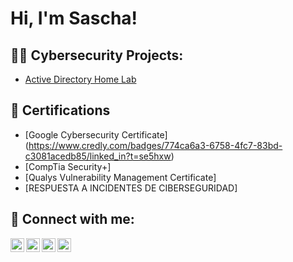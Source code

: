 <h1>Hi, I'm Sascha! 

<h2>👨‍💻 Cybersecurity Projects:</h2>

- [Active Directory Home Lab](https://github.com/Mowbagz/LABURL)

<h2>📄 Certifications </h2>

- [Google Cybersecurity Certificate] (https://www.credly.com/badges/774ca6a3-6758-4fc7-83bd-c3081acedb85/linked_in?t=se5hxw)
- [CompTia Security+]
- [Qualys Vulnerability Management Certificate]
- [RESPUESTA A INCIDENTES DE CIBERSEGURIDAD] 

<h2> 🤳 Connect with me:</h2>

[<img align="left" alt="SaschaAegerter | YouTube" width="22px" src="https://cdn.jsdelivr.net/npm/simple-icons@v3/icons/youtube.svg" />][youtube]
[<img align="left" alt="SaschaAegerter | Twitter" width="22px" src="https://cdn.jsdelivr.net/npm/simple-icons@v3/icons/twitter.svg" />][twitter]
[<img align="left" alt="SaschaAegerter | LinkedIn" width="22px" src="https://cdn.jsdelivr.net/npm/simple-icons@v3/icons/linkedin.svg" />][linkedin]
[<img align="left" alt="SaschaAegerter | Instagram" width="22px" src="https://cdn.jsdelivr.net/npm/simple-icons@v3/icons/instagram.svg" />][instagram]

[twitter]: https://twitter.com/joshmadakor
[youtube]: https://www.youtube.com/c/joshmadakor
[instagram]: https://www.instagram.com/mowbagz_badpantz/
[linkedin]: www.linkedin.com/in/sascha-aegerter

<!--

- 🔭 I’m currently working on ...
- 🌱 I’m currently learning ...
- 👯 I’m looking to collaborate on ...
- 🤔 I’m looking for help with ...
- 💬 Ask me about ...
- 📫 How to reach me: ...
- 😄 Pronouns: ...
- ⚡ Fun fact: ...
-->
